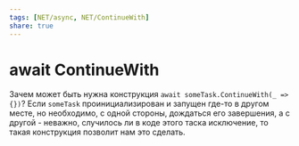 ```yaml
---
tags: [NET/async, NET/ContinueWith]
share: true
---
```

# await ContinueWith
Зачем может быть нужна конструкция `await someTask.ContinueWith(_ => {})`?
Если `someTask` проинициализирован и запущен где-то в другом месте, но необходимо, с одной стороны, дождаться его завершения, а с другой - неважно, случилось ли в коде этого таска исключение, то такая конструкция позволит нам это сделать.